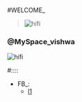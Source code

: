 #WELCOME_
>![hifi](https://wallperio.com/data/out/371/profile-pics_617145687.jpg)
### @MySpace_vishwa
![hifi](https://newevolutiondesigns.com/images/freebies/cool-wallpaper-2.jpg)


#::::
* FB_:
   * [l1](http://faceboook.com)
